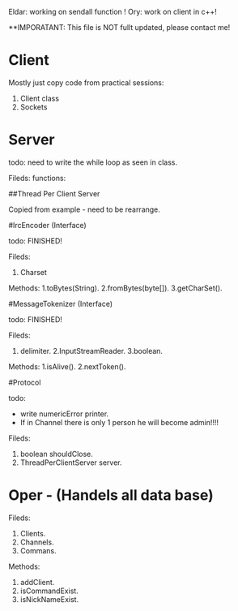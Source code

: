 Eldar: working on sendall function !
Ory: work on client in c++!

**IMPORATANT: This file is NOT fullt updated, please contact me!

# Client

Mostly just copy code from practical sessions:

1. Client class
2. Sockets

# Server

todo: need to write the while loop as seen in class.

Fileds:
functions:


##Thread Per Client Server

Copied from example - need to be rearrange.

#IrcEncoder (Interface)

todo: FINISHED!

Fileds:
1. Charset

Methods:
1.toBytes(String).
2.fromBytes(byte[]).
3.getCharSet().

#MessageTokenizer (Interface) 

todo: FINISHED!

Fileds:
1. delimiter.
2.InputStreamReader.
3.boolean.

Methods:
1.isAlive().
2.nextToken().

#Protocol

todo: 
* write numericError printer.
* If in Channel there is only 1 person he will become admin!!!!

Fileds:
1. boolean shouldClose.
2. ThreadPerClientServer server.


# Oper - (Handels all data base)

Fileds:
1. Clients.
2. Channels.
3. Commans.

Methods:
1. addClient.
2. isCommandExist.
3. isNickNameExist.
